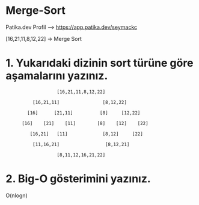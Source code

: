 # Merge-Sort

Patika.dev Profil --> https://app.patika.dev/seymackc

[16,21,11,8,12,22] -> Merge Sort

# 1. Yukarıdaki dizinin sort türüne göre aşamalarını yazınız.

                       [16,21,11,8,12,22]
                       
              [16,21,11]                [8,12,22]
              
            [16]      [21,11]          [8]     [12,22]
            
          [16]    [21]    [11]        [8]    [12]    [22]
          
             [16,21]   [11]             [8,12]     [22]
             
              [11,16,21]                 [8,12,21]
                       
                       [8,11,12,16,21,22]
                       
                       
# 2. Big-O gösterimini yazınız.
 O(nlogn)
